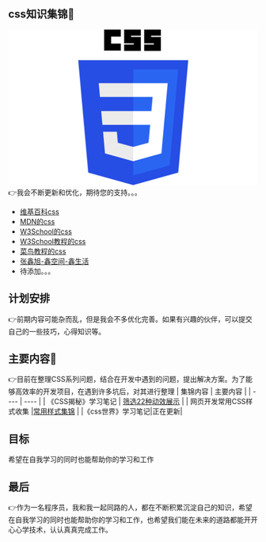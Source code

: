 ## css知识集锦🎉
![image.png](./cssImg/css.png)
👉我会不断更新和优化，期待您的支持。。。
- [维基百科css](https://en.wikipedia.org/wiki/CSS)
- [MDN的css](https://developer.mozilla.org/zh-CN/docs/Web/CSS)
- [W3School的css](https://www.w3schools.com/css/)
- [W3School教程的css](https://www.w3school.com.cn/css/index.asp)
- [菜鸟教程的css](https://www.runoob.com/css/css-tutorial.html)
- [张鑫旭-鑫空间-鑫生活](https://www.zhangxinxu.com/wordpress/)
- 待添加。。。
## 计划安排
👉前期内容可能杂而乱，但是我会不多优化完善。如果有兴趣的伙伴，可以提交自己的一些技巧，心得知识等。
## 主要内容📆
👉目前在整理CSS系列问题，结合在开发中遇到的问题，提出解决方案。为了能够高效率的开发项目，在遇到许多坑后，对其进行整理
|  集锦内容   | 主要内容  |
|  ----  | ----  |
| 《CSS揭秘》学习笔记  | [筛选22种动效展示](./cssSecrets/README.md) |
| 网页开发常用CSS样式收集  |[常用样式集锦](./commonly/README.md) |
|《css世界》学习笔记|正在更新|
## 目标
希望在自我学习的同时也能帮助你的学习和工作
## 最后
👉作为一名程序员，我和我一起同路的人，都在不断积累沉淀自己的知识，希望在自我学习的同时也能帮助你的学习和工作，也希望我们能在未来的道路都能开开心心学技术，认认真真完成工作。
